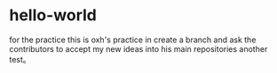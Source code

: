 # hello-world
for the practice
this is oxh's practice in create a branch and ask the contributors to accept my new ideas into his main repositories
another test。
